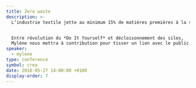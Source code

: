 ```yaml
---
title: Zero waste
description: >-
  L’industrie textile jette au minimum 15% de matières premières à la sortie des usines. La faute aux… courbes des patrons. Pourquoi ?


  Entre révolution du *Do It Yourself* et décloisonnement des silos,
  Mylène nous mettra à contribution pour tisser un lien avec le public.
speaker:
  - mylene
type: conference
symbol: crea
date: 2016-05-27 14:00:00 +0100
display-order: 7
---
```

